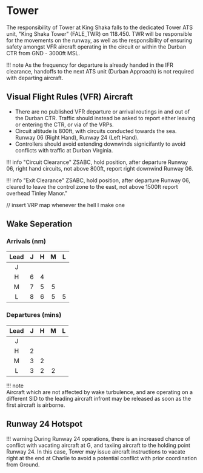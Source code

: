 # Tower
The responsibility of Tower at King Shaka falls to the dedicated Tower ATS unit, "King Shaka Tower" (FALE_TWR) on 118.450. TWR will be responsible for the movements on the runway, as well as the responsibility of ensuring safety amongst VFR aircraft operating in the circuit or within the Durban CTR from GND - 3000ft MSL.

!!! note
    As the frequency for departure is already handed in the IFR clearance, handoffs to the next ATS unit (Durban Approach) is not required with departing aircraft.

## Visual Flight Rules (VFR) Aircraft

  * There are no published VFR departure or arrival routings in and out of the Durban CTR. Traffic should instead be asked to report either leaving or entering the CTR, or via of the VRPs.
  * Circuit altitude is 800ft, with circuits conducted towards the sea. Runway 06 (Right Hand), Runway 24 (Left Hand).
  * Controllers should avoid extending downwinds signicifantly to avoid conflicts with traffic at Durban Virginia.

!!! info "Circuit Clearance"
    ZSABC, hold position, after departure Runway 06, right hand circuits, not above 800ft, report right downwind Runway 06.

!!! info "Exit Clearance"
    ZSABC, hold position, after departure Runway 06, cleared to leave the control zone to the east, not above 1500ft report overhead Tinley Manor."

// insert VRP map whenever the hell I make one

## Wake Seperation

### Arrivals (nm)
| Lead  | J | H | M | L |
| :---------: | :---------: | :---------: | :---------: | :---------: | 
| J     | ||||
| H     | 6 | 4 | ||
| M     | 7 | 5 | 5 | |
| L     | 8 | 6 | 5 | 5 |


### Departures (mins)

| Lead  | J | H | M | L |
| :---------: | :---------: | :---------: | :---------: | :---------: | 
| J     | ||||
| H     | 2 | |||
| M     | 3 | 2 | ||
| L     | 3 | 2 | 2 | |

!!! note   
    Aircraft which are not affected by wake turbulence, and are operating on a different SID to the leading aircraft infront may be released as soon as the first aircraft is airborne.

## Runway 24 Hotspot
!!! warning
    During Runway 24 operations, there is an increased chance of conflict with vacating aircraft at G, and taxiing aircraft to the holding point Runway 24.
    In this case, Tower may issue aircraft instructions to vacate right at the end at Charlie to avoid a potential conflict with prior coordination from Ground.